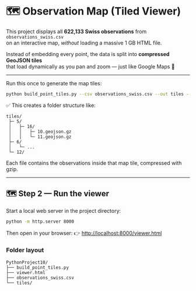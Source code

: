 # 🗺️ Observation Map (Tiled Viewer)

This project displays all **622,133 Swiss observations** from `observations_swiss.csv`  
on an interactive map, *without* loading a massive 1 GB HTML file.

Instead of embedding every point, the data is split into **compressed GeoJSON tiles**  
that load dynamically as you pan and zoom — just like Google Maps 🌸

---

Run this once to generate the map tiles:

```bash
python build_point_tiles.py --csv observations_swiss.csv --out tiles --min-zoom 5 --max-zoom 12
```

✅ This creates a folder structure like:
```
tiles/
 ├─ 5/
 │   ├─ 16/
 │   │   ├─ 10.geojson.gz
 │   │   └─ 11.geojson.gz
 ├─ 6/
 │   └─ ...
 └─ 12/
```

Each file contains the observations inside that map tile, compressed with gzip.

---

## 🗺️ Step 2 — Run the viewer

Start a local web server in the project directory:
```bash
python -m http.server 8000
```

Then open in your browser:
👉 [http://localhost:8000/viewer.html](http://localhost:8000/viewer.html)

### Folder layout
```
PythonProject10/
├── build_point_tiles.py
├── viewer.html
├── observations_swiss.csv
└── tiles/
```
